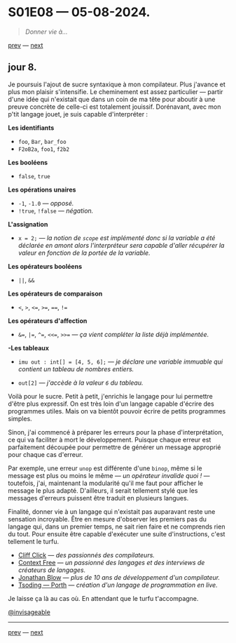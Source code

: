 # S01E08 — 05-08-2024.

> *Donner vie à...*

[prev](S01E07-04-08-2024.md) — [next](S01E09-06-08-2024.md)

## jour 8.

Je poursuis l'ajout de sucre syntaxique à mon compilateur. Plus j'avance et plus mon plaisir s'intensifie. Le cheminement est assez particulier — partir d'une idée qui n'existait que dans un coin de ma tête pour aboutir à une preuve concrète de celle-ci est totalement jouissif. Dorénavant, avec mon p'tit langage jouet, je suis capable d'interpréter :    

**Les identifiants**

- `foo`, `Bar`, `bar_foo`
- `F2oB2a`, `foo1`, `f2b2`

**Les booléens**

- `false`, `true`

**Les opérations unaires**

- `-1`, `-1.0` — *opposé.*
- `!true`, `!false` — *négation.*

**L'assignation**

- `x = 2;` — *la notion de `scope` est implémenté donc si la variable a été déclarée en amont alors l'interpréteur sera capable d'aller récupérer la valeur en fonction de la portée de la variable.*

**Les opérateurs booléens**

- `||`, `&&`

**Les opérateurs de comparaison**

- `<`, `>`, `<=`, `>=`, `==`, `!=`

**Les opérateurs d'affection**

- `&=`, `|=`, `^=`, `<<=`, `>>=` — *ça vient compléter la liste déjà implémentée.*

**-Les tableaux**

- `imu out : int[] = [4, 5, 6];` — *je déclare une variable immuable qui contient un tableau de nombres entiers.*

- `out[2]` — *j'accède à la valeur `6` du tableau.*

Voilà pour le sucre. Petit à petit, j'enrichis le langage pour lui permettre d'être plus expressif. On est très loin d'un langage capable d'écrire des programmes utiles. Mais on va bientôt pouvoir écrire de petits programmes simples.

Sinon, j'ai commencé à préparer les erreurs pour la phase d'interprétation, ce qui va faciliter à mort le développement. Puisque chaque erreur est parfaitement découpée pour permettre de générer un message approprié pour chaque cas d'erreur.

Par exemple, une erreur `unop` est différente d'une `binop`, même si le message est plus ou moins le même — *un opérateur invalide quoi !* — toutefois, j'ai, maintenant la modularité qu'il me faut pour afficher le message le plus adapté. D'ailleurs, il serait tellement stylé que les messages d'erreurs puissent être traduit en plusieurs langues.

Finalité, donner vie à un langage qui n'existait pas auparavant reste une sensation incroyable. Être en mesure d'observer les premiers pas du langage qui, dans un premier temps, ne sait rien faire et ne comprends rien du tout. Pour ensuite être capable d'exécuter une suite d'instructions, c'est tellement le turfu.

- [Cliff Click](https://www.youtube.com/@compilers) — *des passionnés des compilateurs.*
- [Context Free](https://www.youtube.com/@contextfree) — *un passionné des langages et des interviews de créateurs de langages.*
- [Jonathan Blow](https://www.youtube.com/watch?v=TH9VCN6UkyQ&list=PLmV5I2fxaiCKfxMBrNsU1kgKJXD3PkyxO) — *plus de 10 ans de développement d'un compilateur.*
- [Tsoding — Porth](https://www.youtube.com/watch?v=8QP2fDBIxjM&list=PLpM-Dvs8t0VbMZA7wW9aR3EtBqe2kinu4) — *création d'un langage de programmation en live.*

Je laisse ça là au cas où. En attendant que le turfu t'accompagne.    

[@invisageable](https://twitter.com/invisageable)   

---

[prev](S01E07-04-08-2024.md) — [next](S01E09-06-08-2024.md)
